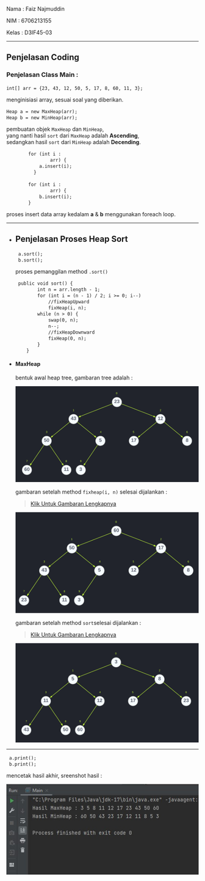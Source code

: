 Nama : Faiz Najmuddin

NIM : 6706213155

Kelas : D3IF45-03

---

## Penjelasan Coding

### Penjelasan Class Main :

```
int[] arr = {23, 43, 12, 50, 5, 17, 8, 60, 11, 3};
```
menginisiasi array, sesuai soal yang diberikan.

```
Heap a = new MaxHeap(arr);  
Heap b = new MinHeap(arr);
```
pembuatan objek `MaxHeap` dan `MinHeap`,  
yang nanti hasil `sort` dari `MaxHeap` adalah **Ascending**,  
sedangkan hasil `sort` dari `MinHeap` adalah **Decending**.

```
        for (int i :
                arr) {
            a.insert(i);
          }

        for (int i :
                arr) {
            b.insert(i);
        }
```
proses insert data array kedalam **a** & **b** menggunakan foreach loop.

---

* ## Penjelasan Proses Heap Sort
  ```
   a.sort();
   b.sort();
  ```
  proses pemanggilan method `.sort()`
  ```
   public void sort() {
          int n = arr.length - 1;
          for (int i = (n - 1) / 2; i >= 0; i--)
              //fixHeapUpward
              fixHeap(i, n);
          while (n > 0) {
              swap(0, n);
              n--;
              //fixHeapDownward
              fixHeap(0, n);
          }
      }
  ```
* #### MaxHeap
  bentuk awal heap tree, gambaran tree adalah :

  ![tree result](assets/Sebelum%20FixHeap%20&%20SortHeap.png "Sebelum") 

  gambaran setelah method `fixheap(i, n)` selesai dijalankan :
  >[Klik Untuk Gambaran Lengkapnya](Gambaran%20Fix%20Max%20Heap%20.md)

  ![tree result](assets/Setelah%20FixMaxHeap.png "Sesudah FixHeap")

   gambaran setelah method `sort`selesai dijalankan :
  >[Klik Untuk Gambaran Lengkapnya](Gambaran%20HasilSort%20.md)

  ![tree result](assets/Setelah%20FixMaxHeap%20&%20SortHeap.png "Sesudah FixHeap&Sort")

---

```
 a.print();
 b.print();
```
mencetak hasil akhir, sreenshot hasil :

![tree result](assets/Hasil%20Program.jpg "Akhirnya")